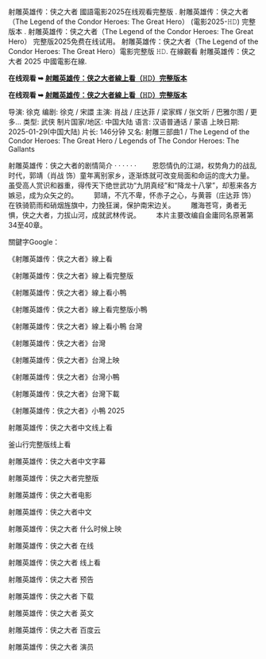 射雕英雄传：侠之大者 國語電影2025在线观看完整版 . 射雕英雄传：侠之大者（The Legend of the Condor Heroes: The Great Hero） (電影2025-𝙷𝙳) 完整版本 . 射雕英雄传：侠之大者（The Legend of the Condor Heroes: The Great Hero） 完整版2025免费在线试用。 射雕英雄传：侠之大者（The Legend of the Condor Heroes: The Great Hero）電影完整版 𝙷𝙳. 在線觀看 射雕英雄传：侠之大者 2025 中國電影在線.

**在线观看 ➥ [射雕英雄传：侠之大者線上看（𝙷𝙳）完整版本](https://chinod210.blogspot.com/2025/02/legend.html)**

**在线观看 ➥ [射雕英雄传：侠之大者線上看（𝙷𝙳）完整版本](https://chinod210.blogspot.com/2025/02/legend.html)**

导演: 徐克
编剧: 徐克 / 宋譞
主演: 肖战 / 庄达菲 / 梁家辉 / 张文昕 / 巴雅尔图 / 更多...
类型: 武侠
制片国家/地区: 中国大陆
语言: 汉语普通话 / 蒙语
上映日期: 2025-01-29(中国大陆)
片长: 146分钟
又名: 射雕三部曲1 / The Legend of the Condor Heroes: The Great Hero / Legends of The Condor Heroes: The Gallants

射雕英雄传：侠之大者的剧情简介 · · · · · ·
　　恩怨情仇的江湖，权势角力的战乱时代，郭靖（肖战 饰）童年离别家乡，逐渐炼就可改变局面和命运的庞大力量。虽受高人赏识和器重，得传天下绝世武功“九阴真经”和“降龙十八掌”，却惹来各方嫉忌，成为众矢之的。
　　郭靖，不亢不卑，怀赤子之心，与黄蓉（庄达菲 饰）在铁骑箭雨和硝烟旌旗中，力挽狂澜，保护南宋边关。
　　雕海苍穹，勇者无惧，侠之大者，力拔山河，成就武林传说。
　　本片主要改编自金庸同名原著第34至40章。

關鍵字Google：

《射雕英雄传：侠之大者》線上看

《射雕英雄传：侠之大者》線上看完整版

《射雕英雄传：侠之大者》線上看小鴨

《射雕英雄传：侠之大者》線上看完整版小鴨

《射雕英雄传：侠之大者》線上看小鴨 台灣

《射雕英雄传：侠之大者》台灣

《射雕英雄传：侠之大者》台灣上映

《射雕英雄传：侠之大者》台灣小鴨

《射雕英雄传：侠之大者》台灣下載

《射雕英雄传：侠之大者》小鴨 2025

射雕英雄传：侠之大者中文线上看

釜山行完整版线上看

射雕英雄传：侠之大者中文字幕

射雕英雄传：侠之大者完整版

射雕英雄传：侠之大者电影

射雕英雄传：侠之大者中文

射雕英雄传：侠之大者 什么时候上映

射雕英雄传：侠之大者 在线

射雕英雄传：侠之大者 线上看

射雕英雄传：侠之大者 预告

射雕英雄传：侠之大者 下载

射雕英雄传：侠之大者 英文

射雕英雄传：侠之大者 百度云

射雕英雄传：侠之大者 演员
